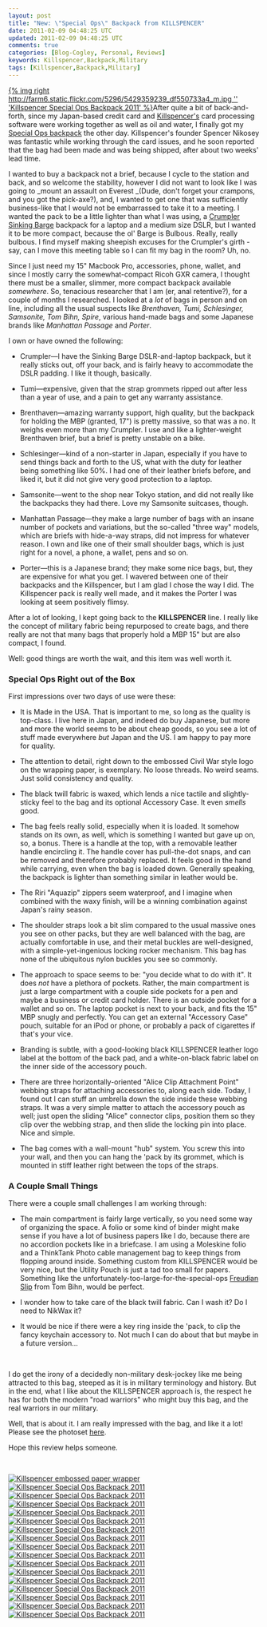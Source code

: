 ```yaml
---           
layout: post
title: "New: \"Special Ops\" Backpack from KILLSPENCER"
date: 2011-02-09 04:48:25 UTC
updated: 2011-02-09 04:48:25 UTC
comments: true
categories: [Blog-Cogley, Personal, Reviews]
keywords: Killspencer,Backpack,Military
tags: [Killspencer,Backpack,Military]
---
```

 


[{% img right http://farm6.static.flickr.com/5296/5429359239_df550733a4_m.jpg '' 'Killspencer Special Ops Backpack 2011' %}](http://www.flickr.com/photos/81796435@N00/5429359239 "View 'Killspencer Special Ops Backpack 2011' on Flickr.com")After quite a bit of back-and-forth, since my Japan-based credit card and [Killspencer's](http://www.killspencer.com) card processing software were working together as well as oil and water, I finally got my [Special Ops backpack](http://killspencer.com/product.php?id_product=35) the other day. Killspencer's founder Spencer Nikosey was fantastic while working through the card issues, and he soon reported that the bag had been made and was being shipped, after about two weeks' lead time.




I wanted to buy a backpack not a brief, because I cycle to the station and back, and so welcome the stability, however I did not want to look like I was going to _mount an assault on Everest _(Dude, don't forget your crampons, and you got the pick-axe?), and, I wanted to get one that was sufficiently business-like that I would not be embarrassed to take it to a meeting. I wanted the pack to be a little lighter than what I was using, a [Crumpler Sinking Barge](http://rick.cogley.info/blog/index.php?id=8965010998905011777) backpack for a laptop and a medium size DSLR, but I wanted it to be more compact, because the ol' Barge is Bulbous. Really, really bulbous. I find myself making sheepish excuses for the Crumpler's girth - say, can I move this meeting table so I can fit my bag in the room? Uh, no.




Since I just need my 15" Macbook Pro, accessories, phone, wallet, and since I mostly carry the somewhat-compact Ricoh GXR camera, I thought there must be a smaller, slimmer, more compact backpack available _somewhere_. So, tenacious researcher that I am (er, anal retentive?), for a couple of months I researched. I looked at a _lot_ of bags in person and on line, including all the usual suspects like _Brenthaven, Tumi, Schlesinger, Samsonite, Tom Bihn, Spire_, various hand-made bags and some Japanese brands like _Manhattan Passage_ and _Porter_.




I own or have owned the following:


- Crumpler—I have the Sinking Barge DSLR-and-laptop backpack, but it really sticks out, off your back, and is fairly heavy to accommodate the DSLR padding. I like it though, basically. 

- Tumi—expensive, given that the strap grommets ripped out after less than a year of use, and a pain to get any warranty assistance. 

- Brenthaven—amazing warranty support, high quality, but the backpack for holding the MBP (granted, 17") is pretty massive, so that was a no. It weighs even more than my Crumpler. I use and like a lighter-weight Brenthaven brief, but a brief is pretty unstable on a bike. 

- Schlesinger—kind of a non-starter in Japan, especially if you have to send things back and forth to the US, what with the duty for leather being something like 50%. I had one of their leather briefs before, and liked it, but it did not give very good protection to a laptop. 

- Samsonite—went to the shop near Tokyo station, and did not really like the backpacks they had there. Love my Samsonite suitcases, though. 

- Manhattan Passage—they make a large number of bags with an insane number of pockets and variations, but the so-called "three way" models, which are briefs with hide-a-way straps, did not impress for whatever reason. I own and like one of their small shoulder bags, which is just right for a novel, a phone, a wallet, pens and so on. 

- Porter—this is a Japanese brand; they make some nice bags, but, they are expensive for what you get. I wavered between one of their backpacks and the Killspencer, but I am glad I chose the way I did. The Killspencer pack is really well made, and it makes the Porter I was looking at seem positively flimsy. 



After a lot of looking, I kept going back to the **KILLSPENCER** line. I really like the concept of military fabric being repurposed to create bags, and there really are not that many bags that properly hold a MBP 15" but are also compact, I found.




Well: good things are worth the wait, and this item was well worth it.


### Special Ops Right out of the Box



First impressions over two days of use were these:


- It is Made in the USA. That is important to me, so long as the quality is top-class. I live here in Japan, and indeed do buy Japanese, but more and more the world seems to be about cheap goods, so you see a lot of stuff made everywhere _but_ Japan and the US. I am happy to pay more for quality. 

- The attention to detail, right down to the embossed Civil War style logo on the wrapping paper, is exemplary. No loose threads. No weird seams. Just solid consistency and quality. 

- The black twill fabric is waxed, which lends a nice tactile and slightly-sticky feel to the bag and its optional Accessory Case. It even _smells_ good. 

- The bag feels really solid, especially when it is loaded. It somehow stands on its own, as well, which is something I wanted but gave up on, so, a bonus. There is a handle at the top, with a removable leather handle encircling it. The handle cover has pull-the-dot snaps, and can be removed and therefore probably replaced. It feels good in the hand while carrying, even when the bag is loaded down. Generally speaking, the backpack is lighter than something similar in leather would be. 

- The Riri "Aquazip" zippers seem waterproof, and I imagine when combined with the waxy finish, will be a winning combination against Japan's rainy season. 

- The shoulder straps look a bit slim compared to the usual massive ones you see on other packs, but they are well balanced with the bag, are actually comfortable in use, and their metal buckles are well-designed, with a simple-yet-ingenious locking rocker mechanism. This bag has none of the ubiquitous nylon buckles you see so commonly. 

- The approach to space seems to be: "you decide what to do with it". It does _not_ have a plethora of pockets. Rather, the main compartment is just a large compartment with a couple side pockets for a pen and maybe a business or credit card holder. There is an outside pocket for a wallet and so on. The laptop pocket is next to your back, and fits the 15" MBP snugly and perfectly. You can get an external "Accessory Case" pouch, suitable for an iPod or phone, or probably a pack of cigarettes if that's your vice. 

- Branding is subtle, with a good-looking black KILLSPENCER leather logo label at the bottom of the back pad, and a white-on-black fabric label on the inner side of the accessory pouch. 

- There are three horizontally-oriented "Alice Clip Attachment Point" webbing straps for attaching accessories to, along each side. Today, I found out I can stuff an umbrella down the side inside these webbing straps. It was a very simple matter to attach the accessory pouch as well; just open the sliding "Alice" connector clips, position them so they clip over the webbing strap, and then slide the locking pin into place. Nice and simple. 

- The bag comes with a wall-mount "hub" system. You screw this into your wall, and then you can hang the 'pack by its grommet, which is mounted in stiff leather right between the tops of the straps. 

### A Couple Small Things



There were a couple small challenges I am working through:


- The main compartment is fairly large vertically, so you need some way of organizing the space. A folio or some kind of binder might make sense if you have a lot of business papers like I do, because there are no accordion pockets like in a briefcase. I am using a Moleskine folio and a ThinkTank Photo cable management bag to keep things from flopping around inside. Something custom from KILLSPENCER would be very nice, but the Utility Pouch is just a tad too small for papers. Something like the unfortunately-too-large-for-the-special-ops [Freudian Slip](http://www.tombihn.com/Merchant2/merchant.mvc?Screen=PROD&Store_Code=001&Product_Code=TB0344) from Tom Bihn, would be perfect. 

- I wonder how to take care of the black twill fabric. Can I wash it? Do I need to NikWax it? 

- It would be nice if there were a key ring inside the 'pack, to clip the fancy keychain accessory to. Not much I can do about that but maybe in a future version... 



 




I do get the irony of a decidedly non-military desk-jockey like me being attracted to this bag, steeped as it is in military terminology and history. But in the end, what I like about the KILLSPENCER approach is, the respect he has for both the modern "road warriors" who might buy this bag, and the real warriors in our military.




Well, that is about it. I am really impressed with the bag, and like it a lot! Please see the photoset [here](http://www.flickr.com/photos/rickcogley/sets/72157626008300072).




Hope this review helps someone.




 




[![Killspencer embossed paper wrapper](http://farm6.static.flickr.com/5218/5424494541_0d17267dc7_s.jpg)](http://www.flickr.com/photos/81796435@N00/5424494541 "View 'Killspencer embossed paper wrapper' on Flickr.com")[![Killspencer Special Ops Backpack 2011](http://farm6.static.flickr.com/5217/5429364057_694b126184_s.jpg)](http://www.flickr.com/photos/81796435@N00/5429364057 "View 'Killspencer Special Ops Backpack 2011' on Flickr.com")[![Killspencer Special Ops Backpack 2011](http://farm6.static.flickr.com/5211/5429363507_9b4308e14a_s.jpg)](http://www.flickr.com/photos/81796435@N00/5429363507 "View 'Killspencer Special Ops Backpack 2011' on Flickr.com")[![Killspencer Special Ops Backpack 2011](http://farm6.static.flickr.com/5300/5429969730_5ac0f4850b_s.jpg)](http://www.flickr.com/photos/81796435@N00/5429969730 "View 'Killspencer Special Ops Backpack 2011' on Flickr.com")[![Killspencer Special Ops Backpack 2011](http://farm6.static.flickr.com/5100/5429362049_9292a2e830_s.jpg)](http://www.flickr.com/photos/81796435@N00/5429362049 "View 'Killspencer Special Ops Backpack 2011' on Flickr.com")[![Killspencer Special Ops Backpack 2011](http://farm6.static.flickr.com/5013/5429361381_99997334ca_s.jpg)](http://www.flickr.com/photos/81796435@N00/5429361381 "View 'Killspencer Special Ops Backpack 2011' on Flickr.com")[![Killspencer Special Ops Backpack 2011](http://farm6.static.flickr.com/5133/5429967542_feb3f2e883_s.jpg)](http://www.flickr.com/photos/81796435@N00/5429967542 "View 'Killspencer Special Ops Backpack 2011' on Flickr.com")[![Killspencer Special Ops Backpack 2011](http://farm6.static.flickr.com/5132/5429359997_76dcfa182c_s.jpg)](http://www.flickr.com/photos/81796435@N00/5429359997 "View 'Killspencer Special Ops Backpack 2011' on Flickr.com")[![Killspencer Special Ops Backpack 2011](http://farm6.static.flickr.com/5296/5429359239_df550733a4_s.jpg)](http://www.flickr.com/photos/81796435@N00/5429359239 "View 'Killspencer Special Ops Backpack 2011' on Flickr.com")[![Killspencer Special Ops Backpack 2011](http://farm6.static.flickr.com/5052/5429965426_227bbfc26f_s.jpg)](http://www.flickr.com/photos/81796435@N00/5429965426 "View 'Killspencer Special Ops Backpack 2011' on Flickr.com")[![Killspencer Special Ops Backpack 2011](http://farm6.static.flickr.com/5051/5429964856_92734b62ea_s.jpg)](http://www.flickr.com/photos/81796435@N00/5429964856 "View 'Killspencer Special Ops Backpack 2011' on Flickr.com")[![Killspencer Special Ops Backpack 2011](http://farm6.static.flickr.com/5057/5429357473_53d8d40d14_s.jpg)](http://www.flickr.com/photos/81796435@N00/5429357473 "View 'Killspencer Special Ops Backpack 2011' on Flickr.com")[![Killspencer Special Ops Backpack 2011](http://farm6.static.flickr.com/5016/5429963696_a6f8bb3f88_s.jpg)](http://www.flickr.com/photos/81796435@N00/5429963696 "View 'Killspencer Special Ops Backpack 2011' on Flickr.com")[![Killspencer Special Ops Backpack 2011](http://farm6.static.flickr.com/5096/5429963102_e71385a182_s.jpg)](http://www.flickr.com/photos/81796435@N00/5429963102 "View 'Killspencer Special Ops Backpack 2011' on Flickr.com")[![Killspencer Special Ops Backpack 2011](http://farm6.static.flickr.com/5137/5429962382_5304db5b0f_s.jpg)](http://www.flickr.com/photos/81796435@N00/5429962382 "View 'Killspencer Special Ops Backpack 2011' on Flickr.com")[![Killspencer Special Ops Backpack 2011](http://farm6.static.flickr.com/5296/5429961574_66400144d9_s.jpg)](http://www.flickr.com/photos/81796435@N00/5429961574 "View 'Killspencer Special Ops Backpack 2011' on Flickr.com")[![Killspencer Special Ops Backpack 2011](http://farm6.static.flickr.com/5292/5429960408_db143f5a0d_s.jpg)](http://www.flickr.com/photos/81796435@N00/5429960408 "View 'Killspencer Special Ops Backpack 2011' on Flickr.com")


